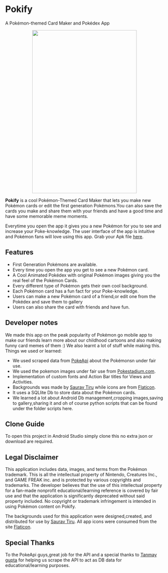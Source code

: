 # Pokify
A Pokémon-themed Card Maker and Pokédex App

<p align="center">
<a href="https://github.com/GauravChaddha1996/Pokify/blob/master/gitfeature1.jpg"><img src="/gitfeature1.jpg" height="521" width="333"></a>
</p>

**Pokify** is a cool Pokémon-Themed Card Maker that lets you make new Pokémon cards or edit the first 
generation Pokémons.You can also save the cards you make and share them with your friends and have a good time and 
have some memorable meme moments.

Everytime you open the app it gives you a new Pokémon for you to see and increase your Poke-knowledge.
The user interface of the app is intuitive and Pokémon fans will love using this app.
Grab your Apk file [here](https://github.com/GauravChaddha1996/Pokify/blob/master/app-release.apk?raw=true).

## Features
* First Generation Pokémons are available.
* Every time you open the app you get to see a new Pokémon card.
* A Cool Animated Pokédex with original Pokémon images giving you the real feel of the Pokémon Cards.
* Every different type of Pokémon gets their own cool background.
* Each Pokémon card has a fun fact for your Poke-knowledge.
* Users can make a new Pokémon card of a friend,or edit one from the Pokédex and save them to gallery
* Users can also share the card with friends and have fun.



## Developer notes
We made this app on the peak popularity of Pokémon go mobile app to make our friends learn more about our 
childhood cartoons and also making funny card memes of them :)
We also learnt a lot of stuff while making this.
Things we used or learned:
* We used scraped data from [PokeApi](http://www.pokeapi.co/) about the Pokémonsn under fair use.
* We used the pokemon images under fair use from [Pokestadium.com](http://www.pokestadium.com/).
* Implementation of custom fonts and Action Bar titles for Views and Activities.
* Backgrounds was made by [Saurav Tiru](https://github.com/anonyxcali) while icons are from [Flaticon](http://www.flaticon.com/).
* It uses a SQLlite Db to store data about the Pokémon cards.
* We learned a lot about Android Db management,cropping images,saving to gallery,sharing it and oh of course
python scripts that can be found under the folder scripts here.

## Clone Guide
To open this project in Android Studio simply clone this no extra json or download are required.

## Legal Disclaimer
This application includes data, images, and terms from the Pokémon trademark. 
This is all the intellectual property of Nintendo, Creatures Inc., and GAME FREAK inc. and is 
protected by various copyrights and trademarks. The developer believes that the use of this 
intellectual property for a fan-made nonprofit educational/learning reference is covered by fair use and
that the application is significantly deprecated without said property included.
No copyright or trademark infringement is intended in using Pokémon content on Pokify.

The backgrounds used for this application were designed,created, and distributed for use by [Saurav Tiru](https://github.com/anonyxcali).
All app icons were consumed from the site [Flaticon](http://www.flaticon.com/).

## Special Thanks
To the PokeApi guys,great job for the API and a special thanks to [Tanmay gupta](https://github.com/tanmaytat11) for helping 
us scrape the API to act as DB data for educational/learning purposes.
